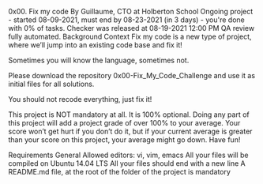 0x00. Fix my code
 By Guillaume, CTO at Holberton School
 Ongoing project - started 08-09-2021, must end by 08-23-2021 (in 3 days) - you're done with 0% of tasks.
 Checker was released at 08-19-2021 12:00 PM
 QA review fully automated.
Background Context
Fix my code is a new type of project, where we’ll jump into an existing code base and fix it!

Sometimes you will know the language, sometimes not.

Please download the repository 0x00-Fix_My_Code_Challenge and use it as initial files for all solutions.

You should not recode everything, just fix it!

This project is NOT mandatory at all. It is 100% optional. Doing any part of this project will add a project grade of over 100% to your average. Your score won’t get hurt if you don’t do it, but if your current average is greater than your score on this project, your average might go down. Have fun!

Requirements
General
Allowed editors: vi, vim, emacs
All your files will be compiled on Ubuntu 14.04 LTS
All your files should end with a new line
A README.md file, at the root of the folder of the project is mandatory